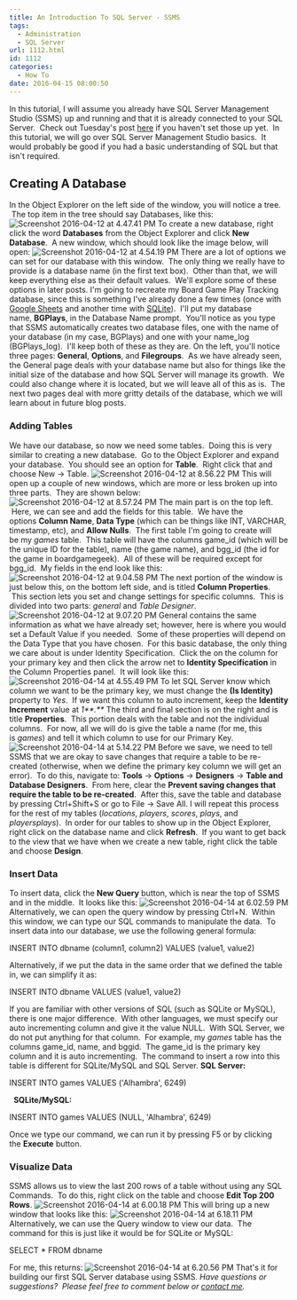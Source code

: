 ```yaml
---
title: An Introduction To SQL Server - SSMS
tags:
  - Administration
  - SQL Server
url: 1112.html
id: 1112
categories:
  - How To
date: 2016-04-15 08:00:50
---
```


In this tutorial, I will assume you already have SQL Server Management Studio (SSMS) up and running and that it is already connected to your SQL Server.  Check out Tuesday's post [here](/installing-sql-server-on-windows-server-2016/) if you haven't set those up yet.  In this tutorial, we will go over SQL Server Management Studio basics.  It would probably be good if you had a basic understanding of SQL but that isn't required.

Creating A Database
-------------------

In the Object Explorer on the left side of the window, you will notice a tree.  The top item in the tree should say Databases, like this: ![Screenshot 2016-04-12 at 4.47.41 PM](/wp-content/uploads/2016/04/Screenshot-2016-04-12-at-4.47.41-PM.png) To create a new database, right click the word **Databases** from the Object Explorer and click **New Database**.  A new window, which should look like the image below, will open: ![Screenshot 2016-04-12 at 4.54.19 PM](/wp-content/uploads/2016/04/Screenshot-2016-04-12-at-4.54.19-PM.png) There are a lot of options we can set for our database with this window.  The only thing we really have to provide is a database name (in the first text box).  Other than that, we will keep everything else as their default values.  We'll explore some of these options in later posts. I'm going to recreate my Board Game Play Tracking database, since this is something I've already done a few times (once with [Google Sheets](/tracking-boardgame-plays-part-1-pulling-board-game-plays-from-bgg-to-google-sheets/) and another time with [SQLite](/board-game-play-tracking-using-sql-part-2-building-db/)).  I'll put my database name, **BGPlays**, in the Database Name prompt.  You'll notice as you type that SSMS automatically creates two database files, one with the name of your database (in my case, BGPlays) and one with your name\_log (BGPlays\_log).  I'll keep both of these as they are. On the left, you'll notice three pages: **General**, **Options**, and **Filegroups**.  As we have already seen, the General page deals with your database name but also for things like the initial size of the database and how SQL Server will manage its growth.  We could also change where it is located, but we will leave all of this as is.  The next two pages deal with more gritty details of the database, which we will learn about in future blog posts.

### Adding Tables

We have our database, so now we need some tables.  Doing this is very similar to creating a new database.  Go to the Object Explorer and expand your database.  You should see an option for **Table**.  Right click that and choose New -> Table. ![Screenshot 2016-04-12 at 8.56.22 PM](/wp-content/uploads/2016/04/Screenshot-2016-04-12-at-8.56.22-PM.png) This will open up a couple of new windows, which are more or less broken up into three parts.  They are shown below: ![Screenshot 2016-04-12 at 8.57.24 PM](/wp-content/uploads/2016/04/Screenshot-2016-04-12-at-8.57.24-PM.png) The main part is on the top left.  Here, we can see and add the fields for this table.  We have the options **Column Name**, **Data Type** (which can be things like INT, VARCHAR, timestamp, etc), and **Allow Nulls**.  The first table I'm going to create will be my _games_ table.  This table will have the columns game\_id (which will be the unique ID for the table), name (the game name), and bgg\_id (the id for the game in boardgamegeek).  All of these will be required except for bgg_id.  My fields in the end look like this: ![Screenshot 2016-04-12 at 9.04.58 PM](/wp-content/uploads/2016/04/Screenshot-2016-04-12-at-9.04.58-PM.png) The next portion of the window is just below this, on the bottom left side, and is titled **Column Properties**.  This section lets you set and change settings for specific columns.  This is divided into two parts: _general_ and _Table Designer_. ![Screenshot 2016-04-12 at 9.07.20 PM](/wp-content/uploads/2016/04/Screenshot-2016-04-12-at-9.07.20-PM.png) General contains the same information as what we have already set; however, here is where you would set a Default Value if you needed.  Some of these properties will depend on the Data Type that you have chosen.  For this basic database, the only thing we care about is under Identity Specification.  Click the on the column for your primary key and then click the arrow net to **Identity Specification** in the Column Properties panel.  It will look like this: ![Screenshot 2016-04-14 at 4.55.49 PM](/wp-content/uploads/2016/04/Screenshot-2016-04-14-at-4.55.49-PM.png) To let SQL Server know which column we want to be the primary key, we must change the **(Is Identity)** property to _Yes_.  If we want this column to auto increment, keep the **Identity Increment** value at _1**.**_ The third and final section is on the right and is title **Properties**.  This portion deals with the table and not the individual columns.  For now, all we will do is give the table a name (for me, this is _games_) and tell it which column to use for our Primary Key. ![Screenshot 2016-04-14 at 5.14.22 PM](/wp-content/uploads/2016/04/Screenshot-2016-04-14-at-5.14.22-PM.png) Before we save, we need to tell SSMS that we are okay to save changes that require a table to be re-created (otherwise, when we define the primary key column we will get an error).  To do this, navigate to: **Tools** -> **Options** -> **Designers** -> **Table and Database Designers**.  From here, clear the **Prevent saving changes that require the table to be re-created**.  After this, save the table and database by pressing Ctrl+Shift+S or go to File -> Save All. I will repeat this process for the rest of my tables (_locations_, _players_, _scores_, _plays_, and _playersplays_).  In order for our tables to show up in the Object Explorer, right click on the database name and click **Refresh**.  If you want to get back to the view that we have when we create a new table, right click the table and choose **Design**.

### Insert Data

To insert data, click the **New Query** button, which is near the top of SSMS and in the middle.  It looks like this: ![Screenshot 2016-04-14 at 6.02.59 PM](/wp-content/uploads/2016/04/Screenshot-2016-04-14-at-6.02.59-PM.png) Alternatively, we can open the query window by pressing Ctrl+N.  Within this window, we can type our SQL commands to manipulate the data.  To insert data into our database, we use the following general formula:  

INSERT INTO dbname (column1, column2) VALUES (value1, value2)

Alternatively, if we put the data in the same order that we defined the table in, we can simplify it as:  

INSERT INTO dbname VALUES (value1, value2)

If you are familiar with other versions of SQL (such as SQLite or MySQL), there is one major difference.  With other languages, we must specify our auto incrementing column and give it the value NULL.  With SQL Server, we do not put anything for that column.  For example, my _games_ table has the columns game\_id, name, and bggid.  The game\_id is the primary key column and it is auto incrementing.  The command to insert a row into this table is different for SQLite/MySQL and SQL Server. **SQL Server:**

INSERT INTO games VALUES ('Alhambra', 6249)

  **SQLite/MySQL:**  

INSERT INTO games VALUES (NULL, 'Alhambra', 6249)

Once we type our command, we can run it by pressing F5 or by clicking the **Execute** button.

### Visualize Data

SSMS allows us to view the last 200 rows of a table without using any SQL Commands.  To do this, right click on the table and choose **Edit Top 200 Rows**. ![Screenshot 2016-04-14 at 6.00.18 PM](/wp-content/uploads/2016/04/Screenshot-2016-04-14-at-6.00.18-PM.png) This will bring up a new window that looks like this: ![Screenshot 2016-04-14 at 6.18.11 PM](/wp-content/uploads/2016/04/Screenshot-2016-04-14-at-6.18.11-PM.png) Alternatively, we can use the Query window to view our data.  The command for this is just like it would be for SQLite or MySQL:  

SELECT * FROM dbname

For me, this returns: ![Screenshot 2016-04-14 at 6.20.56 PM](/wp-content/uploads/2016/04/Screenshot-2016-04-14-at-6.20.56-PM.png) That's it for building our first SQL Server database using SSMS. _Have questions or suggestions?  Please feel free to comment below or [contact me](/contact/)._